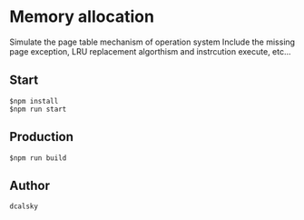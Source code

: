 Memory allocation
======
Simulate the page table mechanism of operation system
Include the missing page exception, LRU replacement algorthism and instrcution execute, etc...

## Start
```
$npm install
$npm run start
```

## Production
```
$npm run build
```

## Author
`dcalsky`